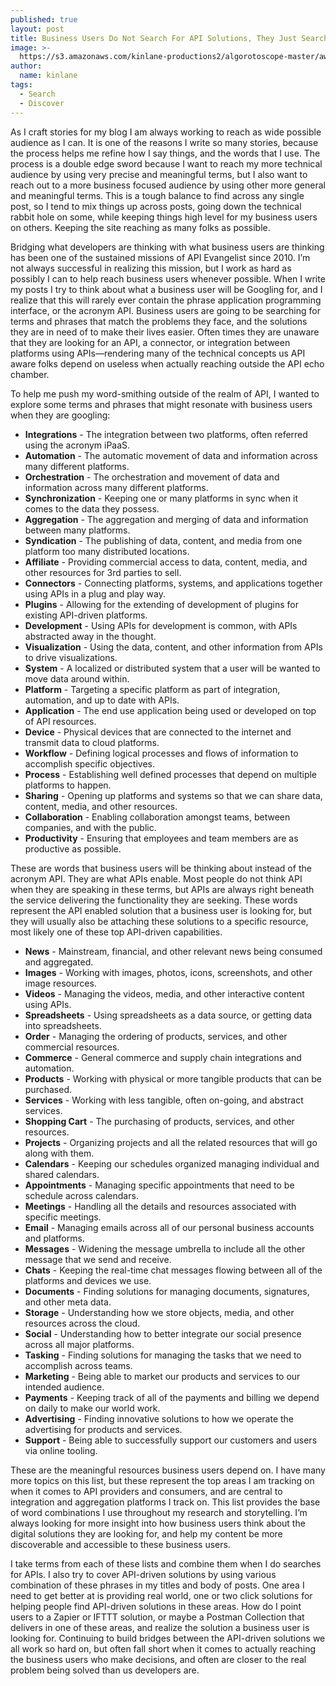```yaml
---
published: true
layout: post
title: Business Users Do Not Search For API Solutions, They Just Search For Solutions
image: >-
  https://s3.amazonaws.com/kinlane-productions2/algorotoscope-master/aws-s3-stories-machine-road-copper-circuit.jpg
author:
  name: kinlane
tags:
  - Search
  - Discover
---
```

As I craft stories for my blog I am always working to reach as wide possible audience as I can. It is one of the reasons I write so many stories, because the process helps me refine how I say things, and the words that I use. The process is a double edge sword because I want to reach my more technical audience by using very precise and meaningful terms, but I also want to reach out to a more business focused audience by using other more general and meaningful terms. This is a tough balance to find across any single post, so I tend to mix things up across posts, going down the technical rabbit hole on some, while keeping things high level for my business users on others. Keeping the site reaching as many folks as possible.

Bridging what developers are thinking with what business users are thinking has been one of the sustained missions of API Evangelist since 2010. I’m not always successful in realizing this mission, but I work as hard as possibly I can to help reach business users whenever possible. When I write my posts I try to think about what a business user will be Googling for, and I realize that this will rarely ever contain the phrase application programming interface, or the acronym API. Business users are going to be searching for terms and phrases that match the problems they face, and the solutions they are in need of to make their lives easier. Often times they are unaware that they are looking for an API, a connector, or integration between platforms using APIs—rendering many of the technical concepts us API aware folks depend on useless when actually reaching outside the API echo chamber.

To help me push my word-smithing outside of the realm of API, I wanted to explore some terms and phrases that might resonate with business users when they are googling:

*   **Integrations** - The integration between two platforms, often referred using the acronym iPaaS.
*   **Automation** - The automatic movement of data and information across many different platforms.
*   **Orchestration** - The orchestration and movement of data and information across many different platforms.
*   **Synchronization** - Keeping one or many platforms in sync when it comes to the data they possess.
*   **Aggregation** - The aggregation and merging of data and information between many platforms.
*   **Syndication** - The publishing of data, content, and media from one platform too many distributed locations.
*   **Affiliate** - Providing commercial access to data, content, media, and other resources for 3rd parties to sell.
*   **Connectors** - Connecting platforms, systems, and applications together using APIs in a plug and play way.
*   **Plugins** - Allowing for the extending of development of plugins for existing API-driven platforms.
*   **Development** - Using APIs for development is common, with APIs abstracted away in the thought.
*   **Visualization** - Using the data, content, and other information from APIs to drive visualizations.
*   **System** - A localized or distributed system that a user will be wanted to move data around within.
*   **Platform** - Targeting a specific platform as part of integration, automation, and up to date with APIs.
*   **Application** - The end use application being used or developed on top of API resources.
*   **Device** - Physical devices that are connected to the internet and transmit data to cloud platforms.
*   **Workflow** - Defining logical processes and flows of information to accomplish specific objectives.
*   **Process** - Establishing well defined processes that depend on multiple platforms to happen.
*   **Sharing** - Opening up platforms and systems so that we can share data, content, media, and other resources.
*   **Collaboration** - Enabling collaboration amongst teams, between companies, and with the public.
*   **Productivity** - Ensuring that employees and team members are as productive as possible.

These are words that business users will be thinking about instead of the acronym API. They are what APIs enable. Most people do not think API when they are speaking in these terms, but APIs are always right beneath the service delivering the functionality they are seeking. These words represent the API enabled solution that a business user is looking for, but they will usually also be attaching these solutions to a specific resource, most likely one of these top API-driven capabilities.

*   **News** - Mainstream, financial, and other relevant news being consumed and aggregated.
*   **Images** - Working with images, photos, icons, screenshots, and other image resources.
*   **Videos** - Managing the videos, media, and other interactive content using APIs.
*   **Spreadsheets** - Using spreadsheets as a data source, or getting data into spreadsheets.
*   **Order** - Managing the ordering of products, services, and other commercial resources.
*   **Commerce** - General commerce and supply chain integrations and automation.
*   **Products** - Working with physical or more tangible products that can be purchased.
*   **Services** - Working with less tangible, often on-going, and abstract services.
*   **Shopping Cart** \- The purchasing of products, services, and other resources. 
*   **Projects** - Organizing projects and all the related resources that will go along with them.
*   **Calendars** - Keeping our schedules organized managing individual and shared calendars.
*   **Appointments** - Managing specific appointments that need to be schedule across calendars.
*   **Meetings** - Handling all the details and resources associated with specific meetings.
*   **Email** - Managing emails across all of our personal business accounts and platforms.
*   **Messages** - Widening the message umbrella to include all the other message that we send and receive.
*   **Chats** - Keeping the real-time chat messages flowing between all of the platforms and devices we use.
*   **Documents** - Finding solutions for managing documents, signatures, and other meta data.
*   **Storage** - Understanding how we store objects, media, and other resources across the cloud.
*   **Social** - Understanding how to better integrate our social presence across all major platforms.
*   **Tasking** - Finding solutions for managing the tasks that we need to accomplish across teams.
*   **Marketing** - Being able to market our products and services to our intended audience.
*   **Payments** - Keeping track of all of the payments and billing we depend on daily to make our world work.
*   **Advertising** - Finding innovative solutions to how we operate the advertising for products and services.
*   **Support** - Being able to successfully support our customers and users via online tooling.

These are the meaningful resources business users depend on. I have many more topics on this list, but these represent the top areas I am tracking on when it comes to API providers and consumers, and are central to integration and aggregation platforms I track on. This list provides the base of word combinations I use throughout my research and storytelling. I’m always looking for more insight into how business users think about the digital solutions they are looking for, and help my content be more discoverable and accessible to these business users. 

I take terms from each of these lists and combine them when I do searches for APIs. I also try to cover API-driven solutions by using various combination of these phrases in my titles and body of posts. One area I need to get better at is providing real world, one or two click solutions for helping people find API-driven solutions in these areas. How do I point users to a Zapier or IFTTT solution, or maybe a Postman Collection that delivers in one of these areas, and realize the solution a business user is looking for. Continuing to build bridges between the API-driven solutions we all work so hard on, but often fall short when it comes to actually reaching the business users who make decisions, and often are closer to the real problem being solved than us developers are.
